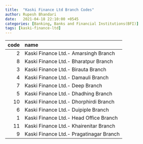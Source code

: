 ```yaml
---
title:  "Kaski Finance Ltd Branch Codes"
author: Rupesh Bhandari
date:   2021-04-18 22:10:00 +0545
categories: [Banking, Banks and Financial Institutions(BFI)]
tags: [kaski-finance-ltd]
---
```


|   code | name                                    |
|-------:|:----------------------------------------|
|      2 | Kaski Finance Ltd.- Amarsingh Branch    |
|      8 | Kaski Finance Ltd.- Bharatpur Branch    |
|      3 | Kaski Finance Ltd.- Birauta Branch      |
|      4 | Kaski Finance Ltd.- Damauli Branch      |
|      7 | Kaski Finance Ltd.- Deep Branch         |
|      5 | Kaski Finance Ltd.- Dhadhing Branch     |
|     10 | Kaski Finance Ltd.- Dhorphirdi Branch   |
|      6 | Kaski Finance Ltd.- Duipiple Branch     |
|      1 | Kaski Finance Ltd.- Head Office  Branch |
|     11 | Kaski Finance Ltd.- Khairenitar Branch  |
|      9 | Kaski Finance Ltd.- Pragatinagar Branch |